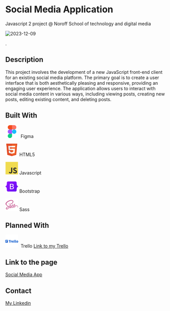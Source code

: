 <h1>Social Media Application</h1>
<p>Javascript 2 project @ Noroff School of technology and digital media</p>

![2023-12-09](https://github.com/Ulvounth/social-app/assets/98667510/646d91a6-15ea-4d4d-bfa3-1d46f6c1879a)


.

## Description

This project involves the development of a new JavaScript front-end client for an existing social media platform. The primary goal is to create a user interface that is both aesthetically pleasing and responsive, providing an engaging user experience. The application allows users to interact with social media content in various ways, including viewing posts, creating new posts, editing existing content, and deleting posts.

## Built With

<img src="https://github.com/devicons/devicon/blob/master/icons/figma/figma-original.svg" title="Figma" alt="Figma" width="40" height="40"/>&nbsp;  Figma 

<img src="https://github.com/devicons/devicon/blob/master/icons/html5/html5-original.svg" title="HTML5" alt="HTML" width="40" height="40"/>  HTML5

<img src="https://github.com/devicons/devicon/blob/master/icons/javascript/javascript-original.svg"  title="JS" alt="JS" width="40" height="40"/>  Javascript

<img src="https://github.com/devicons/devicon/blob/master/icons/bootstrap/bootstrap-original.svg"  title="Bootstrap" alt="Bootstrap" width="40" height="40"/>  Bootstrap

<img src="https://github.com/devicons/devicon/blob/master/icons/sass/sass-original.svg"  title="Sass" alt="Sass" width="40" height="40"/>  Sass

## Planned With

<img src="https://github.com/devicons/devicon/blob/master/icons/trello/trello-plain-wordmark.svg" title="Trello" alt="Trello" width="40" height="40"/>&nbsp;  Trello
 [Link to my Trello](https://trello.com/invite/b/NDeagASA/db527be52aa39bd2639e40f49831241f/javascript-2)

## Link to the page

[Social Media App](https://zesty-selkie-6b0948.netlify.app/)


## Contact

[My Linkedin](https://www.linkedin.com/in/andreas-ulvund-98066376/)
